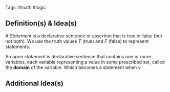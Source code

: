 Tags: #math #logic
## Definition(s) & Idea(s)
A *Statement* is a declarative sentence or assertion that is true or false (but not both). We use the truth values $T$ (true) and $F$ (false) to represent statements.

An *open statement* is declarative sentence that contains one or more variables, each variable representing a value in some prescribed set, called the **domain** of the variable. Which becomes a statement when v
## Additional Idea(s)



